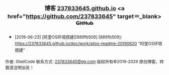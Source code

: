 # <font size=4><center>博客 [237833645.github.io](https://237833645.github.io)   <a href="https://github.com/237833645" target＝_blank><img src="./images/2019/06/github.png" width="63" height="20"> </a>

</center>


- <font size=2>[2019-06-23] [阿里OS环境搭建][889fb509]
  [889fb509]: https://237833645.github.io/doc/work/alios-readme-20190620 "阿里OS环境搭建"























<font size=2> 作者: GladCode
联系方式: 237833645@qq.com
版权所有&copy;2019-2029 原创博客，转载请注明出处！
